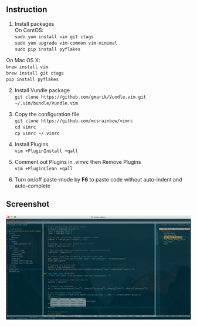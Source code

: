 Instruction
---
1. Install packages<br>
  On CentOS:<br>
  `sudo yum install vim git ctags`<br>
  `sudo yum upgrade vim-common vim-minimal`<br>
  `sudo pip install pyflakes`<br>
   
  On Mac OS X:<br>
  `brew install vim`<br>
  `brew install git ctags`<br>
  `pip install pyflakes`<br>

2. Install Vundle package<br>
  `git clone https://github.com/gmarik/Vundle.vim.git ~/.vim/bundle/Vundle.vim`<br>

3. Copy the configuration file<br>
  `git clone https://github.com/mcsrainbow/vimrc`<br>
  `cd vimrc`<br>
  `cp vimrc ~/.vimrc`<br>

4. Install Plugins<br>
  `vim +PluginInstall +qall`<br>

5. Comment out Plugins in .vimrc then Remove Plugins<br>
  `vim +PluginClean +qall`<br>

6. Turn on/off paste-mode by **F6** to paste code without auto-indent and auto-complete<br>

Screenshot
---
![image](screenshot.png)

